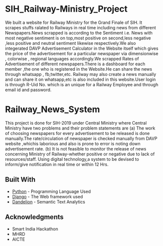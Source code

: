 # SIH_Railway-Ministry_Project
We built a website for Railway Ministry for the Grand Finale of SIH. It scrapes stuffs ralated to Railways in real time including news from different Newspapers.News scrapped is according to the Sentiment i.e. News with most negative sentiment is on top,most positive on second,less negative ,less positive and neutral sentiment likewise respectively.We also integerated DAVP Advertisement Calculator in the Website itself which gives the price of the advertisement for a particular newspaper via dimensionwise , colorwise , regional languages accordingly.We scrapped Rates of Advertisement of different newspapers.There is a dashboard for each member ,the one who is registered in the Website.He can share the news through whatsapp , fb,twitter,etc. Railway may also create a news manually and can share it on whatsapp,etc is also included in this website.User login is through R-Uid No. which is an unique for a Railway Employee and through email id and password.

# Railway_News_System

This project is done for SIH-2019 under Central Ministry where Central Ministry have two problems and their problem statements are
    (a) The work of choosing newspapers for every advertisement to be released is done manually.The rate/circulation of newspaper is checked manually from DAVP website ,whichis laborious and also is prone to error is noting down advertisement rate.
    (b) It is not feasible to monitor the release of news concerning Ministry of Railway-whether positive or negative due to lack of resources/staff. Using digital technology,a system to be devised to inform/give notification in real time or within 12 Hrs.

## Built With

* [Python](https://www.python.org/) - Programming Language Used
* [Django](https://www.djangoproject.com/) - The Web framework used
* [Dandelion](https://dandelion.eu/) -  Semantic Text Analytics 


## Acknowledgments

* Smart India Hackathon 
* MHRD
* AICTE
